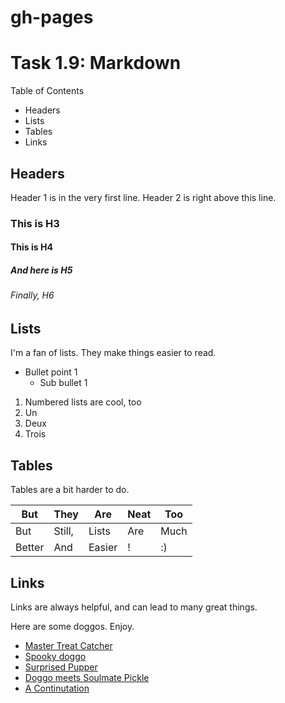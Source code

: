 # gh-pages
# Task 1.9: Markdown

Table of Contents  
* Headers
* Lists
* Tables
* Links

## Headers
Header 1 is in the very first line. Header 2 is right above this line.

### This is H3
#### This is H4
##### And here is H5
###### Finally, H6

## Lists
I'm a fan of lists. They make things easier to read.
* Bullet point 1
  * Sub bullet 1
  
1. Numbered lists are cool, too
  2. Un
  3. Deux
  4. Trois
  
## Tables
Tables are a bit harder to do. 

But | They | Are | Neat | Too 
--- | --- | --- | --- | --- 
But | Still, | Lists | Are | Much
Better | And | Easier| ! | :)

## Links
Links are always helpful, and can lead to many great things.

Here are some doggos. Enjoy.

* [Master Treat Catcher](http://i.imgur.com/X5mEHdj.gifv)
* [Spooky doggo](http://i.imgur.com/229dEoi.gifv)
* [Surprised Pupper](http://i.imgur.com/5N8nYOp.gifv)
* [Doggo meets Soulmate Pickle](http://i.imgur.com/oCWt4Wh.gifv)
* [A Continutation](http://i.imgur.com/Es8FioK.gifv)
